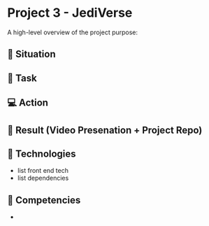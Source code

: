 # Project 3 - JediVerse


A high-level overview of the project purpose:

## :memo: Situation




## :pushpin: Task 







## :computer: Action 





## :movie_camera: Result (Video Presenation + Project Repo) 



## :floppy_disk: Technologies

- list front end tech
- list dependencies

## :book: Competencies

-